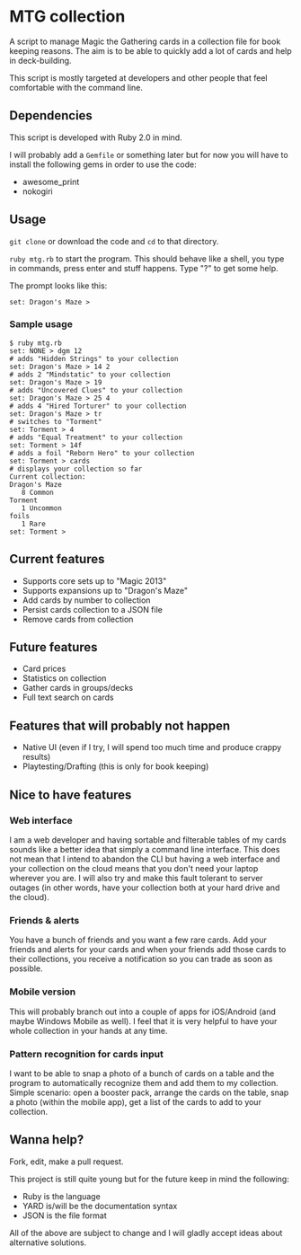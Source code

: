 # MTG collection

A script to manage Magic the Gathering cards in a collection file for book keeping reasons. The aim is to be able to quickly add a lot of cards and help in deck-building.

This script is mostly targeted at developers and other people that feel comfortable with the command line.

## Dependencies

This script is developed with Ruby 2.0 in mind.

I will probably add a `Gemfile` or something later but for now you will have to install the following gems in order to use the code:

* awesome_print
* nokogiri

## Usage

`git clone` or download the code and `cd` to that directory.

`ruby mtg.rb` to start the program. This should behave like a shell, you type in commands, press enter and stuff happens. Type "?" to get some help.

The prompt looks like this:

    set: Dragon's Maze >

### Sample usage

    $ ruby mtg.rb
    set: NONE > dgm 12
    # adds "Hidden Strings" to your collection
    set: Dragon's Maze > 14 2
    # adds 2 "Mindstatic" to your collection
    set: Dragon's Maze > 19
    # adds "Uncovered Clues" to your collection
    set: Dragon's Maze > 25 4
    # adds 4 "Hired Torturer" to your collection
    set: Dragon's Maze > tr
    # switches to "Torment"
    set: Torment > 4
    # adds "Equal Treatment" to your collection
    set: Torment > 14f
    # adds a foil "Reborn Hero" to your collection
    set: Torment > cards
    # displays your collection so far
    Current collection:
    Dragon's Maze
       8 Common
    Torment
       1 Uncommon
    foils
       1 Rare
    set: Torment >

## Current features

* Supports core sets up to "Magic 2013"
* Supports expansions up to "Dragon's Maze"
* Add cards by number to collection
* Persist cards collection to a JSON file
* Remove cards from collection

## Future features

* Card prices
* Statistics on collection
* Gather cards in groups/decks
* Full text search on cards

## Features that will probably not happen

* Native UI (even if I try, I will spend too much time and produce crappy results)
* Playtesting/Drafting (this is only for book keeping)

## Nice to have features

### Web interface

I am a web developer and having sortable and filterable tables of my cards sounds like a better idea that simply a command line interface. This does not mean that I intend to abandon the CLI but having a web interface and your collection on the cloud means that you don't need your laptop wherever you are. I will also try and make this fault tolerant to server outages (in other words, have your collection both at your hard drive and the cloud).

### Friends & alerts

You have a bunch of friends and you want a few rare cards. Add your friends and alerts for your cards and when your friends add those cards to their collections, you receive a notification so you can trade as soon as possible.

### Mobile version

This will probably branch out into a couple of apps for iOS/Android (and maybe Windows Mobile as well). I feel that it is very helpful to have your whole collection in your hands at any time.

### Pattern recognition for cards input

I want to be able to snap a photo of a bunch of cards on a table and the program to automatically recognize them and add them to my collection. Simple scenario: open a booster pack, arrange the cards on the table, snap a photo (within the mobile app), get a list of the cards to add to your collection.

## Wanna help?

Fork, edit, make a pull request.

This project is still quite young but for the future keep in mind the following:

* Ruby is the language
* YARD is/will be the documentation syntax
* JSON is the file format

All of the above are subject to change and I will gladly accept ideas about alternative solutions.
